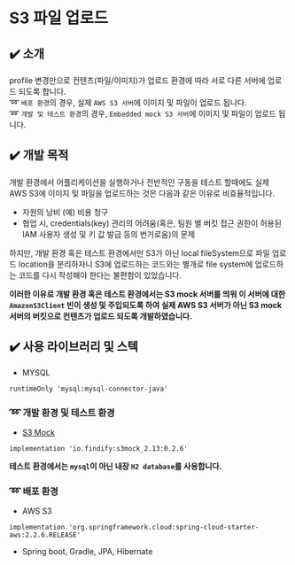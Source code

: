 # S3 파일 업로드

## ✔️ 소개
profile 변경만으로 컨텐츠(파일/이미지)가 업로드 환경에 따라 서로 다른 서버에 업로드 되도록 합니다.  
➿ `배포 환경`의 경우, 실제 `AWS S3 서버`에 이미지 및 파일이 업로드 됩니다.  
➿ `개발 및 테스트 환경`의 경우, `Embedded mock S3 서버`에 이미지 및 파일이 업로드 됩니다.

## ✔️ 개발 목적
개발 환경에서 어플리케이션을 실행하거나 전반적인 구동을 테스트 할때에도 실제 AWS S3에 이미지 및 파일을 업로드하는 것은 다음과 같은 이유로 비효율적입니다.
- 자원의 낭비
  (예) 비용 청구 
- 협업 시, credentials(key) 관리의 어려움(혹은, 팀원 별 버킷 접근 권한이 허용된 IAM 사용자 생성 및 키 값 발급 등의 번거로움)의 문제

하지만, 개발 환경 혹은 테스트 환경에서만 S3가 아닌 local fileSystem으로 파일 업로드 location을 분리하자니 
S3에 업로드하는 코드와는 별개로 file system에 업로드하는 코드를 다시 작성해야 한다는 불편함이 있었습니다.

**이러한 이유로 개발 환경 혹은 테스트 환경에서는 S3 mock 서버를 띄워 이 서버에 대한 `AmazonS3Client` 빈이 생성 및 주입되도록 하여 실제 AWS S3 서버가 아닌 S3 mock 서버의 버킷으로 컨텐츠가 업로드 되도록 개발하였습니다.**

## ✔️ 사용 라이브러리 및 스텍

- MYSQL
```shell
runtimeOnly 'mysql:mysql-connector-java'
```
### ➿ 개발 환경 및 테스트 환경
- [S3 Mock](https://github.com/findify/s3mock)
```shell
implementation 'io.findify:s3mock_2.13:0.2.6'
```

**테스트 환경에서는 `mysql`이 아닌 내장 `H2 database`를 사용합니다.**

### ➿ 배포 환경
- AWS S3
```shell
implementation 'org.springframework.cloud:spring-cloud-starter-aws:2.2.6.RELEASE'
```

- Spring boot, Gradle, JPA, Hibernate


